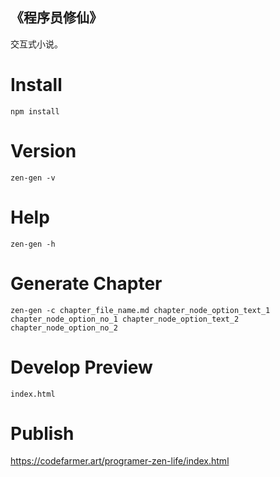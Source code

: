 《程序员修仙》
----

交互式小说。


# Install

```
npm install
```

# Version

```
zen-gen -v
```

# Help

```
zen-gen -h
```

# Generate Chapter

```
zen-gen -c chapter_file_name.md chapter_node_option_text_1 chapter_node_option_no_1 chapter_node_option_text_2 chapter_node_option_no_2
```

# Develop Preview

```
index.html
```

# Publish

https://codefarmer.art/programer-zen-life/index.html

